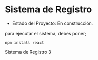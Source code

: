 <h1>Sistema de Registro</h1> 

- Estado del Proyecto: En construcción.

para ejecutar el sistema, debes poner;

```npm install react```

Sistema de Registro 3
